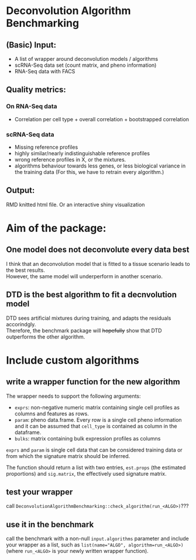 # Deconvolution Algorithm Benchmarking

## (Basic) Input:  
* A list of wrapper around deconvolution models / algorithms
* scRNA-Seq data set (count matrix, and pheno information)
* RNA-Seq data with FACS

## Quality metrics: 
### On RNA-Seq data
* Correlation per cell type + overall correlation + bootstrapped correlation

### scRNA-Seq data  
* Missing reference profiles
* highly similar/nearly indistinguishable reference profiles
* wrong reference profiles in X, or the mixtures.  
* algorithms behaviour towards less genes, or less biological variance in the training data (For this, we have to retrain every algorithm.)  

## Output: 
RMD knitted html file. Or an interactive shiny visualization

# Aim of the package: 
## One model does not deconvolute every data best
I think that an deconvolution model that is fitted to a tissue scenario leads to the best results.  
However, the same model will underperform in another scenario. 
## DTD is the best algorithm to fit a decnvolution model
DTD sees artificial mixtures during training, and adapts the residuals accorindgly.  
Therefore, the benchmark package will ~~hopefully~~ show that DTD outperforms the other algorithm. 


# Include custom algorithms
## write a wrapper function for the new algorithm
The wrapper needs to support the following arguments:
  - `exprs`: non-negative numeric matrix containing single cell profiles as columns and features as rows.
  - `param`: pheno data.frame. Every row is a single cell pheno information and it can be assumed that `cell_type` is contained as column in the dataframe.
  - `bulks`: matrix containing bulk expression profiles as columns

`exprs` and `param` is single cell data that can be considered training data or from which the signature matrix should be inferred.
  
The function should return a list with two entries, `est.props` (the estimated proportions) and `sig.matrix`, the effectively used signature matrix.

## test your wrapper
call `DeconvolutionAlgorithmBenchmarking::check_algorithm(run_<ALGO>)`???

## use it in the benchmark
call the benchmark with a non-null `input.algorithms` parameter and include your wrapper as a list, such as `list(name="ALGO", algorithm=run_<ALGO>)` (where `run_<ALGO>` is your newly written wrapper function).
